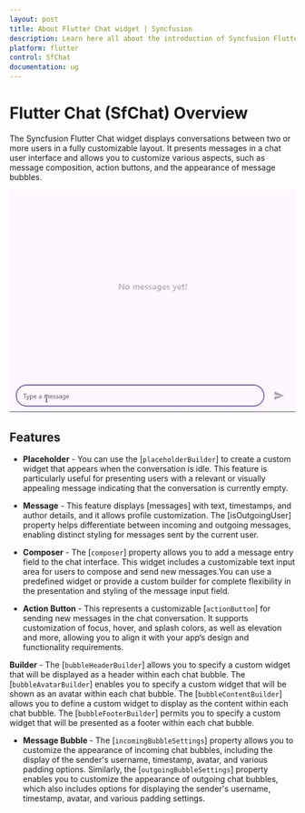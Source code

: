 ```yaml
---
layout: post
title: About Flutter Chat widget | Syncfusion 
description: Learn here all about the introduction of Syncfusion Flutter Chat (SfChat) widget, its features, and more.
platform: flutter
control: SfChat
documentation: ug
---
```


# Flutter Chat (SfChat) Overview

The Syncfusion Flutter Chat widget displays conversations between two or more users in a fully customizable layout. 
It presents messages in a chat user interface and allows you to customize various aspects, such as message composition,
action buttons, and the appearance of message bubbles.

![Chat overview](images/overview/chat-overview.gif)

## Features

* **Placeholder** - You can use the [`placeholderBuilder`] to create a custom widget that appears when the 
conversation is idle. This feature is particularly useful for presenting users with a relevant or visually appealing 
message indicating that the conversation is currently empty.

* **Message** -  This feature displays [messages] with text, timestamps, and author details, and it allows profile 
customization. The [isOutgoingUser] property helps differentiate between incoming and outgoing messages, enabling 
distinct styling for messages sent by the current user.

* **Composer** - The [`composer`] property allows you to add a message entry field to the chat interface. This widget 
includes a customizable text input area for users to compose and send new messages.You can use a predefined widget or 
provide a custom builder for complete flexibility in the presentation and styling of the message input field.

* **Action Button** - This represents a customizable [`actionButton`] for sending new messages in the chat conversation.
It supports customization of focus, hover, and splash colors, as well as elevation and more, allowing you to align it 
with your app’s design and functionality requirements.

**Builder** - The [`bubbleHeaderBuilder`] allows you to specify a custom widget that will be displayed as a header 
within each chat bubble. The [`bubbleAvatarBuilder`] enables you to specify a custom widget that will be shown as an 
avatar within each chat bubble. The [`bubbleContentBuilder`] allows you to define a custom widget to display as the 
content within each chat bubble. The [`bubbleFooterBuilder`] permits you to specify a custom widget that will be 
presented as a footer within each chat bubble.

* **Message Bubble** - The [`incomingBubbleSettings`] property allows you to customize the appearance of 
incoming chat bubbles, including the display of the sender's username, timestamp, avatar, and various padding options.
Similarly, the [`outgoingBubbleSettings`] property enables you to customize the appearance of outgoing chat bubbles, 
which also includes options for displaying the sender's username, timestamp, avatar, and various padding settings.